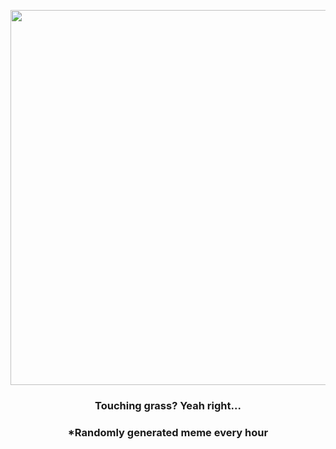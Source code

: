 <p align="center">
        <img src="https://i.redd.it/qx5qqcbj2r791.gif" width="600" height="600">
        </p>
        <h3 align="center">Touching grass? Yeah right...</h3>
        <h3 align="center">*Randomly generated meme every hour</h3>
    